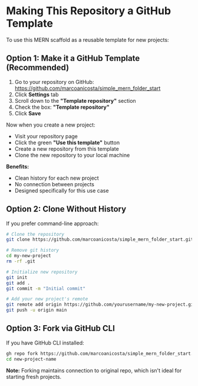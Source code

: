 # Making This Repository a GitHub Template

To use this MERN scaffold as a reusable template for new projects:

## Option 1: Make it a GitHub Template (Recommended)

1. Go to your repository on GitHub: https://github.com/marcoanicosta/simple_mern_folder_start
2. Click **Settings** tab
3. Scroll down to the **"Template repository"** section
4. Check the box: **"Template repository"**
5. Click **Save**

Now when you create a new project:
- Visit your repository page
- Click the green **"Use this template"** button
- Create a new repository from this template
- Clone the new repository to your local machine

**Benefits:**
- Clean history for each new project
- No connection between projects
- Designed specifically for this use case

## Option 2: Clone Without History

If you prefer command-line approach:

```bash
# Clone the repository
git clone https://github.com/marcoanicosta/simple_mern_folder_start.git my-new-project

# Remove git history
cd my-new-project
rm -rf .git

# Initialize new repository
git init
git add .
git commit -m "Initial commit"

# Add your new project's remote
git remote add origin https://github.com/yourusername/my-new-project.git
git push -u origin main
```

## Option 3: Fork via GitHub CLI

If you have GitHub CLI installed:

```bash
gh repo fork https://github.com/marcoanicosta/simple_mern_folder_start.git --clone new-project-name
cd new-project-name
```

**Note:** Forking maintains connection to original repo, which isn't ideal for starting fresh projects.

